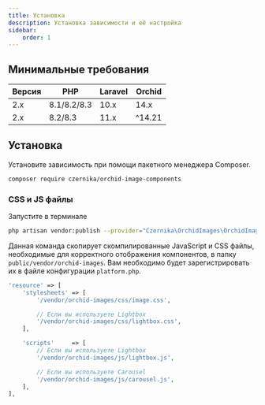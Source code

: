 ```yaml
---
title: Установка
description: Установка зависимости и её настройка
sidebar:
    order: 1
---
```


## Минимальные требования

| Версия  | PHP          | Laravel | Orchid   |
|---------|--------------|---------|----------|
| 2.x     | 8.1/8.2/8.3  | 10.x    | 14.x     |
| 2.x     | 8.2/8.3      | 11.x    | ^14.21   |

## Установка

Установите зависимость при помощи пакетного менеджера Composer.

```sh
composer require czernika/orchid-image-components
```

### CSS и JS файлы

Запустите в терминале

```sh
php artisan vendor:publish --provider="Czernika\OrchidImages\OrchidImagesServiceProvider"
```

Данная команда скопирует скомпилированные JavaScript и CSS файлы, необходимые для корректного отображения компонентов, в папку `public/vendor/orchid-images`. Вам необходимо будет зарегистрировать их в файле конфигурации `platform.php`.

```php
'resource' => [
    'stylesheets' => [
        '/vendor/orchid-images/css/image.css',

        // Если вы используете Lightbox
        '/vendor/orchid-images/css/lightbox.css',
    ],

    'scripts'     => [
        // Если вы используете Lightbox
        '/vendor/orchid-images/js/lightbox.js',

        // Если вы используете Carousel
        '/vendor/orchid-images/js/carousel.js',
    ],
],
```

